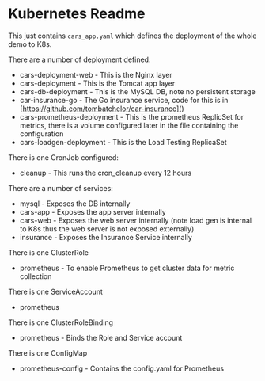 # Kubernetes Readme

This just contains `cars_app.yaml` which defines the deployment of the whole demo to K8s. 

There are a number of deployment defined:

* cars-deployment-web - This is the Nginx layer
* cars-deployment - This is the Tomcat app layer
* cars-db-deployment - This is the MySQL DB, note no persistent storage
* car-insurance-go - The Go insurance service, code for this is in [https://github.com/tombatchelor/car-insurance]()
* cars-prometheus-deployment - This is the prometheus ReplicSet for metrics, there is a volume configured later in the file containing the configuration
* cars-loadgen-deployment - This is the Load Testing ReplicaSet

There is one CronJob configured:

* cleanup - This runs the cron_cleanup every 12 hours

There are a number of services:

* mysql - Exposes the DB internally
* cars-app - Exposes the app server internally
* cars-web - Exposes the web server internally (note load gen is internal to K8s thus the web server is not exposed externally)
* insurance - Exposes the Insurance Service internally

There is one ClusterRole

* prometheus - To enable Prometheus to get cluster data for metric collection

There is one ServiceAccount

* prometheus

There is one ClusterRoleBinding

* prometheus - Binds the Role and Service account

There is one ConfigMap

* prometheus-config - Contains the config.yaml for Prometheus